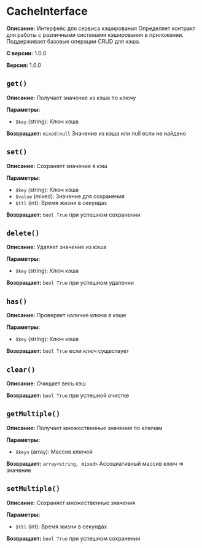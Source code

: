 # CacheInterface

**Описание:** Интерфейс для сервиса кэширования
Определяет контракт для работы с различными системами кэширования
в приложении. Поддерживает базовые операции CRUD для кэша.

**С версии:** 1.0.0

**Версия:** 1.0.0

## `get()`

**Описание:** Получает значение из кэша по ключу

**Параметры:**

* `$key` (string): Ключ кэша

**Возвращает:** `mixed|null` Значение из кэша или null если не найдено

## `set()`

**Описание:** Сохраняет значение в кэш

**Параметры:**

* `$key` (string): Ключ кэша
* `$value` (mixed): Значение для сохранения
* `$ttl` (int): Время жизни в секундах

**Возвращает:** `bool True` при успешном сохранении

## `delete()`

**Описание:** Удаляет значение из кэша

**Параметры:**

* `$key` (string): Ключ кэша

**Возвращает:** `bool True` при успешном удалении

## `has()`

**Описание:** Проверяет наличие ключа в кэше

**Параметры:**

* `$key` (string): Ключ кэша

**Возвращает:** `bool True` если ключ существует

## `clear()`

**Описание:** Очищает весь кэш

**Возвращает:** `bool True` при успешной очистке

## `getMultiple()`

**Описание:** Получает множественные значения по ключам

**Параметры:**

* `$keys` (array<string>): Массив ключей

**Возвращает:** `array<string, mixed>` Ассоциативный массив ключ => значение

## `setMultiple()`

**Описание:** Сохраняет множественные значения

**Параметры:**

* `$ttl` (int): Время жизни в секундах

**Возвращает:** `bool True` при успешном сохранении

